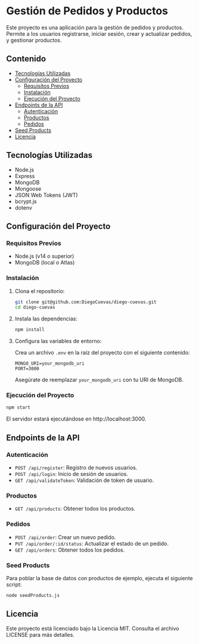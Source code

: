 # Gestión de Pedidos y Productos

Este proyecto es una aplicación para la gestión de pedidos y productos. Permite a los usuarios registrarse, iniciar sesión, crear y actualizar pedidos, y gestionar productos.

## Contenido

- [Tecnologías Utilizadas](#tecnologías-utilizadas)
- [Configuración del Proyecto](#configuración-del-proyecto)
  - [Requisitos Previos](#requisitos-previos)
  - [Instalación](#instalación)
  - [Ejecución del Proyecto](#ejecución-del-proyecto)
- [Endpoints de la API](#endpoints-de-la-api)
  - [Autenticación](#autenticación)
  - [Productos](#productos)
  - [Pedidos](#pedidos)
- [Seed Products](#seed-products)
- [Licencia](#licencia)


## Tecnologías Utilizadas

- Node.js
- Express
- MongoDB
- Mongoose
- JSON Web Tokens (JWT)
- bcrypt.js
- dotenv

## Configuración del Proyecto

### Requisitos Previos

- Node.js (v14 o superior)
- MongoDB (local o Atlas)

### Instalación

1. Clona el repositorio:

    ```bash
    git clone git@github.com:DiegoCuevas/diego-cuevas.git
    cd diego-cuevas
    ```

2. Instala las dependencias:

    ```bash
    npm install
    ```

3. Configura las variables de entorno:

    Crea un archivo `.env` en la raíz del proyecto con el siguiente contenido:

    ```env
    MONGO_URI=your_mongodb_uri
    PORT=3000
    ```
    Asegúrate de reemplazar `your_mongodb_uri` con tu URI de MongoDB.

### Ejecución del Proyecto

```bash
npm start
```
El servidor estará ejecutándose en http://localhost:3000.

## Endpoints de la API

### Autenticación

- `POST /api/register`: Registro de nuevos usuarios.
- `POST /api/login`: Inicio de sesión de usuarios.
- `GET /api/validateToken`: Validación de token de usuario.

### Productos

- `GET /api/products`: Obtener todos los productos.

### Pedidos

- `POST /api/order`: Crear un nuevo pedido.
- `PUT /api/order/:id/status`: Actualizar el estado de un pedido.
- `GET /api/orders`: Obtener todos los pedidos.

### Seed Products

Para poblar la base de datos con productos de ejemplo, ejecuta el siguiente script:

```bash
node seedProducts.js
```
## Licencia

Este proyecto está licenciado bajo la Licencia MIT. Consulta el archivo LICENSE para más detalles.
